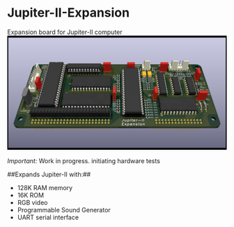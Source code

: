 # Jupiter-II-Expansion
Expansion board for Jupiter-II computer
![Jupiter-II Expansion KiCAD 3D view](Jupiter-II_expansion.jpg)

*Important:* Work in progress. initiating hardware tests

##Expands Jupiter-II with:##
- 128K RAM memory
- 16K ROM
- RGB video
- Programmable Sound Generator
- UART serial interface
